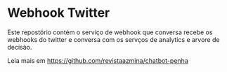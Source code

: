# Webhook Twitter

Este repostório contém o serviço de webhook que conversa recebe os webhooks do twitter e conversa com os servços de analytics e arvore de decisão. 

Leia mais em https://github.com/revistaazmina/chatbot-penha
